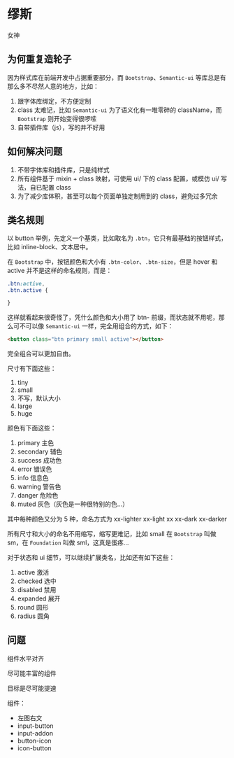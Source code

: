 # 缪斯

女神

## 为何重复造轮子

因为样式库在前端开发中占据重要部分，而 `Bootstrap`、`Semantic-ui` 等库总是有那么多不尽然人意的地方，比如：

1. 跟字体库绑定，不方便定制
2. class 太难记，比如 `Semantic-ui` 为了语义化有一堆零碎的 className，而 `Bootstrap` 则开始变得很啰嗦
3. 自带插件库（js），写的并不好用

## 如何解决问题

1. 不带字体库和插件库，只是纯样式
2. 所有组件基于 mixin + class 映射，可使用 ui/ 下的 class 配置，或模仿 ui/ 写法，自已配置 class
3. 为了减少库体积，甚至可以每个页面单独定制用到的 class，避免过多冗余

## 类名规则

以 button 举例，先定义一个基类，比如取名为 `.btn`，它只有最基础的按钮样式，比如 inline-block、文本居中。

在 `Bootstrap` 中，按钮颜色和大小有 `.btn-color`、`.btn-size`，但是 hover 和 active 并不是这样的命名规则，而是：

```css
.btn:active,
.btn.active {

}
```

这样就看起来很奇怪了，凭什么颜色和大小用了 btn- 前缀，而状态就不用呢，那么可不可以像 `Semantic-ui` 一样，完全用组合的方式，如下：

```html
<button class="btn primary small active"></button>
```

完全组合可以更加自由。

尺寸有下面这些：

1. tiny
2. small
3. 不写，默认大小
4. large
5. huge

颜色有下面这些：

1. primary 主色
2. secondary 辅色
3. success 成功色
4. error 错误色
5. info 信息色
6. warning 警告色
7. danger 危险色
8. muted 灰色（灰色是一种很特别的色...）

其中每种颜色又分为 5 种，命名方式为 xx-lighter xx-light xx xx-dark xx-darker

所有尺寸和大小的命名不用缩写，缩写更难记，比如 small 在 `Bootstrap` 叫做 sm，在 `Foundation` 叫做 sml，这真是蛋疼...

对于状态和 ui 细节，可以继续扩展类名，比如还有如下这些：

1. active 激活
2. checked 选中
3. disabled 禁用
4. expanded 展开
5. round 圆形
6. radius 圆角

## 问题

组件水平对齐

尽可能丰富的组件

目标是尽可能提速

组件：

* 左图右文
* input-button
* input-addon
* button-icon
* icon-button